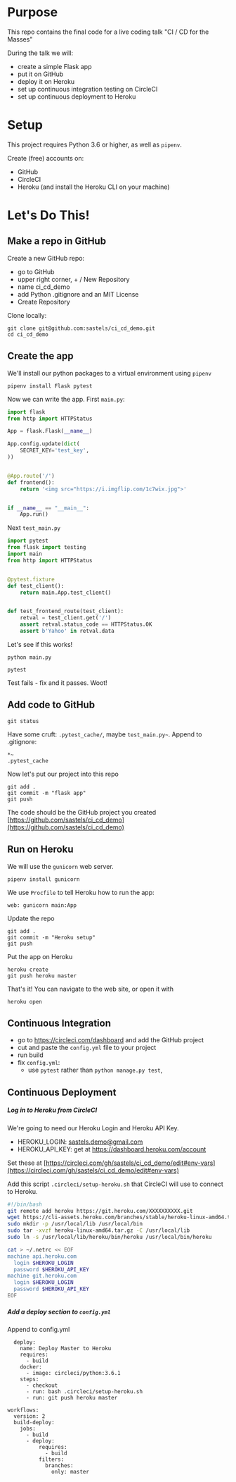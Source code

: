 
# Purpose

This repo contains the final code for a live coding talk 
"CI / CD for the Masses" 

During the talk we will:
- create a simple Flask app
- put it on GitHub
- deploy it on Heroku
- set up continuous integration testing on CircleCI
- set up continuous deployment to Heroku
 
# Setup

This project requires Python 3.6 or higher, as well as `pipenv`.

Create (free) accounts on:
- GitHub
- CircleCI
- Heroku (and install the Heroku CLI on your machine)


# Let's Do This!

## Make a repo in GitHub

Create a new GitHub repo:
- go to GitHub
- upper right corner, + / New Repository
- name ci_cd_demo
- add Python .gitignore and an MIT License
- Create Repository

Clone locally:
```
git clone git@github.com:sastels/ci_cd_demo.git
cd ci_cd_demo
```


## Create the app

We'll install our python packages to a virtual environment using `pipenv`
```
pipenv install Flask pytest
```

Now we can write the app. First `main.py`:
```python
import flask
from http import HTTPStatus

App = flask.Flask(__name__)

App.config.update(dict(
    SECRET_KEY='test_key',
))


@App.route('/')
def frontend():
    return '<img src="https://i.imgflip.com/1c7wix.jpg">'


if __name__ == "__main__":
    App.run()
```

Next `test_main.py`
```python
import pytest
from flask import testing
import main
from http import HTTPStatus


@pytest.fixture
def test_client():
    return main.App.test_client()


def test_frontend_route(test_client):
    retval = test_client.get('/')
    assert retval.status_code == HTTPStatus.OK
    assert b'Yahoo' in retval.data
```

Let's see if this works!
```
python main.py
```
```
pytest
```
Test fails - fix and it passes. Woot!

##  Add code to GitHub

```
git status
```
Have some cruft: `.pytest_cache/`, maybe `test_main.py~`. Append to .gitignore:
```
*~
.pytest_cache
```

Now let's put our project into this repo

```
git add .
git commit -m "flask app"
git push
```

The code should be the GitHub project you created
[https://github.com/sastels/ci_cd_demo](https://github.com/sastels/ci_cd_demo)


## Run on Heroku

We will use the `gunicorn` web server.
```
pipenv install gunicorn
```
We use `Procfile` to tell Heroku how to run the app: 
```
web: gunicorn main:App
```

Update the repo
```
git add .
git commit -m "Heroku setup"
git push
```
Put the app on Heroku
```
heroku create
git push heroku master
```

That's it! You can navigate to the web site, or open it with
```
heroku open
```

## Continuous Integration

* go to https://circleci.com/dashboard and add the GitHub project
* cut and paste the `config.yml` file to your project
* run build
* fix `config.yml`:
    * use `pytest` rather than `python manage.py test`,


## Continuous Deployment

##### Log in to Heroku from CircleCI

We're going to need our Heroku Login and Heroku API Key.
 
* HEROKU_LOGIN: sastels.demo@gmail.com
* HEROKU_API_KEY: get at https://dashboard.heroku.com/account

Set these at
[https://circleci.com/gh/sastels/ci_cd_demo/edit#env-vars](https://circleci.com/gh/sastels/ci_cd_demo/edit#env-vars)

Add this script `.circleci/setup-heroku.sh` that CircleCI will use to connect to Heroku.
```bash
#!/bin/bash
git remote add heroku https://git.heroku.com/XXXXXXXXXX.git
wget https://cli-assets.heroku.com/branches/stable/heroku-linux-amd64.tar.gz
sudo mkdir -p /usr/local/lib /usr/local/bin
sudo tar -xvzf heroku-linux-amd64.tar.gz -C /usr/local/lib
sudo ln -s /usr/local/lib/heroku/bin/heroku /usr/local/bin/heroku

cat > ~/.netrc << EOF
machine api.heroku.com
  login $HEROKU_LOGIN
  password $HEROKU_API_KEY
machine git.heroku.com
  login $HEROKU_LOGIN
  password $HEROKU_API_KEY
EOF
```

##### Add a deploy section to `config.yml`

Append to config.yml

```
  deploy:
    name: Deploy Master to Heroku
    requires:
      - build
    docker:
      - image: circleci/python:3.6.1
    steps:
      - checkout
      - run: bash .circleci/setup-heroku.sh
      - run: git push heroku master

workflows:
  version: 2
  build-deploy:
    jobs:
      - build
      - deploy:
          requires:
            - build
          filters:
            branches:
              only: master
```
